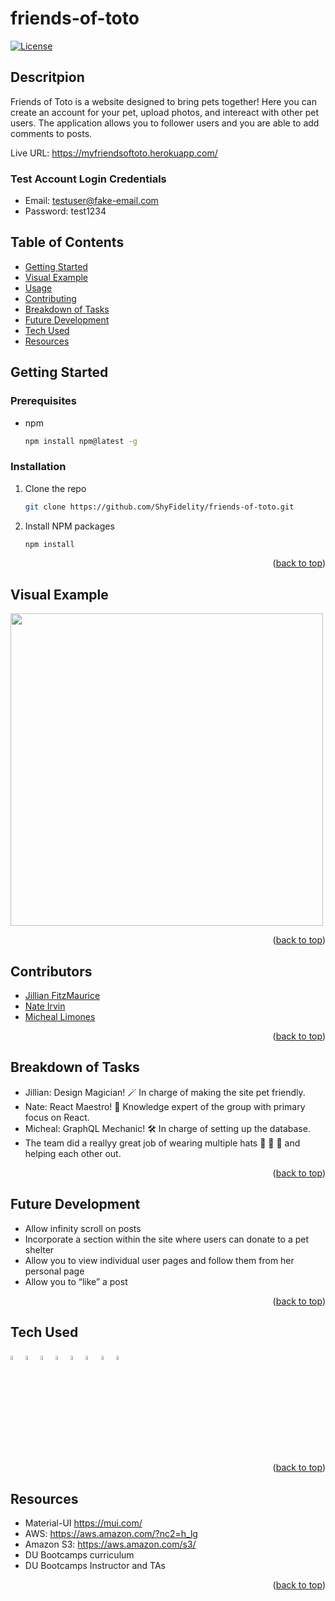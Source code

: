 # friends-of-toto

<div id="top"></div>

[![License](https://img.shields.io/badge/License-MIT-yellow.svg)](https://opensource.org/licenses/MIT)

## Descritpion

Friends of Toto is a website designed to bring pets together! Here you can create an account for your pet, upload photos, and intereact with other pet users. The application allows you to follower users and you are able to add comments to posts.

Live URL: https://myfriendsoftoto.herokuapp.com/

### Test Account Login Credentials

- Email: testuser@fake-email.com
- Password: test1234

## Table of Contents

- [Getting Started](#getting-started)
- [Visual Example](#visual-example)
- [Usage](#usage)
- [Contributing](#contributing)
- [Breakdown of Tasks](#breakdown)
- [Future Development](#future-development)
- [Tech Used](#tech-used)
- [Resources](#resources)

## Getting Started

### Prerequisites

- npm
  ```sh
  npm install npm@latest -g
  ```

### Installation

1. Clone the repo
   ```sh
   git clone https://github.com/ShyFidelity/friends-of-toto.git
   ```
2. Install NPM packages
   ```sh
   npm install
   ```
   <p align="right">(<a href="#top">back to top</a>)</p>

## Visual Example

<img src='https://github.com/ShyFidelity/friends-of-toto/blob/main/assets/fototo-walkthrough.gif' width="500px">

<p align="right">(<a href="#top">back to top</a>)</p>

## Contributors

- [Jillian FitzMaurice](https://github.com/ShyFidelity)
- [Nate Irvin](https://github.com/irv0735)
- [Micheal Limones](https://github.com/ZestyLimones)

<p align="right">(<a href="#top">back to top</a>)</p>

## Breakdown of Tasks

- Jillian: Design Magician! 🪄 In charge of making the site pet friendly.
- Nate: React Maestro! 🎼 Knowledge expert of the group with primary focus on React.
- Micheal: GraphQL Mechanic! 🛠 In charge of setting up the database.
- The team did a reallyy great job of wearing multiple hats 🎩 🧢 👒 and helping each other out.

<p align="right">(<a href="#top">back to top</a>)</p>

## Future Development

- Allow infinity scroll on posts
- Incorporate a section within the site where users can donate to a pet shelter
- Allow you to view individual user pages and follow them from her personal page
- Allow you to “like” a post

<p align="right">(<a href="#top">back to top</a>)</p>

## Tech Used

<div style='margin: 1em 0;'>
<img src="https://cdn.jsdelivr.net/gh/devicons/devicon/icons/javascript/javascript-original.svg" alt="JavaScript" width="4%" />
<img src="https://cdn.jsdelivr.net/gh/devicons/devicon/icons/css3/css3-original.svg" alt="CSS" width="4%" />
<img src="https://cdn.jsdelivr.net/gh/devicons/devicon/icons/react/react-original.svg" alt="React" width="4%" "/>
<img src="https://cdn.jsdelivr.net/gh/devicons/devicon/icons/materialui/materialui-original.svg" alt="MUI" width="4%" "/>
<img src="https://cdn.jsdelivr.net/gh/devicons/devicon/icons/nodejs/nodejs-original.svg" alt="NodeJs" width="4%" />
<img src="https://cdn.jsdelivr.net/gh/devicons/devicon/icons/express/express-original-wordmark.svg" alt="express" width="4%" />
<img src="https://cdn.jsdelivr.net/gh/devicons/devicon/icons/graphql/graphql-plain.svg" alt="GraphQL" width="4%" />
<img src="https://images.squarespace-cdn.com/content/v1/52ca3b73e4b04a45ef2c5cb6/1551884861331-C9U2RHJQLOPL9F332X5O/AWS_blog_01.PNG" alt="aws" width="4%" />

</div>

<p align="right">(<a href="#top">back to top</a>)</p>

## Resources

- Material-UI https://mui.com/
- AWS: https://aws.amazon.com/?nc2=h_lg
- Amazon S3: https://aws.amazon.com/s3/
- DU Bootcamps curriculum
- DU Bootcamps Instructor and TAs

<p align="right">(<a href="#top">back to top</a>)</p>
